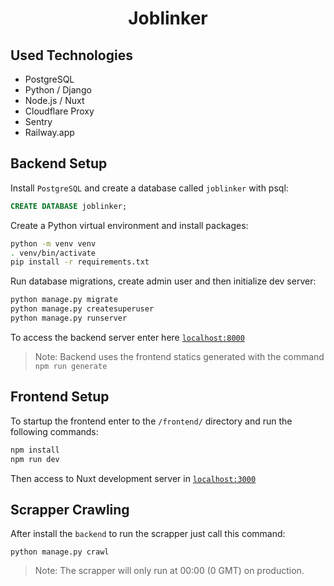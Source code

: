 <h1 align="center">Joblinker</h1>

## Used Technologies
- PostgreSQL
- Python / Django
- Node.js / Nuxt
- Cloudflare Proxy
- Sentry
- Railway.app

## Backend Setup

Install `PostgreSQL` and create a database called `joblinker` with psql:
```sql
CREATE DATABASE joblinker;
```

Create a Python virtual environment and install packages:
```bash
python -m venv venv
. venv/bin/activate
pip install -r requirements.txt
```

Run database migrations, create admin user and then initialize dev server:
```bash
python manage.py migrate
python manage.py createsuperuser
python manage.py runserver
```

To access the backend server enter here [`localhost:8000`](http://localhost:8000)

> Note: Backend uses the frontend statics generated with the command `npm run generate`

## Frontend Setup

To startup the frontend enter to the `/frontend/` directory and run the following commands:
```bash
npm install
npm run dev
```

Then access to Nuxt development server in [`localhost:3000`](http://localhost:3000)

## Scrapper Crawling

After install the `backend` to run the scrapper just call this command:
```
python manage.py crawl
```
> Note: The scrapper will only run at 00:00 (0 GMT) on production.
